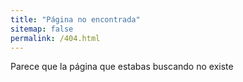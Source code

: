 ```yaml
---
title: "Página no encontrada"
sitemap: false
permalink: /404.html
---
```


Parece que la página que estabas buscando no existe
